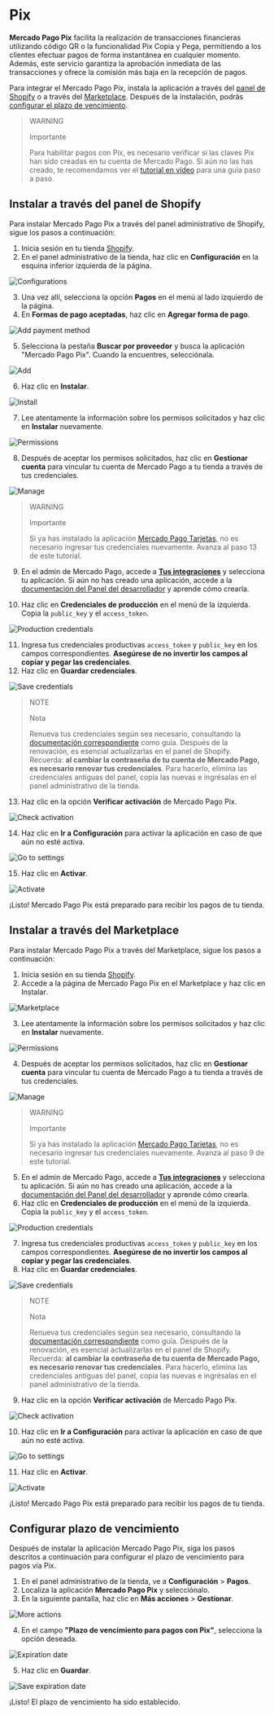 # Pix

**Mercado Pago Pix** facilita la realización de transacciones financieras utilizando código QR o la funcionalidad Pix Copia y Pega, permitiendo a los clientes efectuar pagos de forma instantánea en cualquier momento. Además, este servicio garantiza la aprobación inmediata de las transacciones y ofrece la comisión más baja en la recepción de pagos.

Para integrar el Mercado Pago Pix, instala la aplicación a través del [panel de Shopify](/developers/es/docs/shopify/integration-configuration/pix#instalaratravsdelpaneldeshopify) o a través del [Marketplace](/developers/es/docs/shopify/integration-configuration/pix#instalaratravsdelmarketplace). Después de la instalación, podrás [configurar el plazo de vencimiento](/developers/es/docs/shopify/integration-configuration/pix#bookmark_configurar_plazo_de_vencimiento).

> WARNING
>
> Importante
>
> Para habilitar pagos con Pix, es necesario verificar si las claves Pix han sido creadas en tu cuenta de Mercado Pago. Si aún no las has creado, te recomendamos ver el [tutorial en vídeo](https://www.youtube.com/watch?v=60tApKYVnkA) para una guía paso a paso.

## Instalar a través del panel de Shopify

Para instalar Mercado Pago Pix a través del panel administrativo de Shopify, sigue los pasos a continuación:

1. Inicia sesión en tu tienda [Shopify](https://accounts.shopify.com/store-login).
2. En el panel administrativo de la tienda, haz clic en **Configuración** en la esquina inferior izquierda de la página.

![Configurations](/images/shopify/pix-configurations-es.png) 

3. Una vez allí, selecciona la opción **Pagos** en el menú al lado izquierdo de la página.
4. En **Formas de pago aceptadas**, haz clic en **Agregar forma de pago**.

![Add payment method](/images/shopify/pix-add-payment-method-es.png) 

5. Selecciona la pestaña **Buscar por proveedor** y busca la aplicación "Mercado Pago Pix". Cuando la encuentres, selecciónala.

![Add](/images/shopify/pix-app-search-es.png) 

6.  Haz clic en **Instalar**.

![Install](/images/shopify/pix-install-es.png) 

7. Lee atentamente la información sobre los permisos solicitados y haz clic en **Instalar** nuevamente.

![Permissions](/images/shopify/pix-permissions-es.png) 

8. Después de aceptar los permisos solicitados, haz clic en **Gestionar cuenta** para vincular tu cuenta de Mercado Pago a tu tienda a través de tus credenciales.

![Manage](/images/shopify/pix-manage-account-es.png) 

> WARNING
>
> Importante
>
> Si ya has instalado la aplicación [Mercado Pago Tarjetas](/developers/es/docs/shopify/integration-configuration/checkout-cards), no es necesario ingresar tus credenciales nuevamente. Avanza al paso 13 de este tutorial.


9. En el admin de Mercado Pago, accede a [**Tus integraciones**](https://www.mercadopago.com.br/developers/panel/app) y selecciona tu aplicación. Si aún no has creado una aplicación, accede a la [documentación del Panel del desarrollador](/developers/es/docs/shopify/additional-content/your-integrations/dashboard) y aprende cómo crearla.

10. Haz clic en **Credenciales de producción** en el menú de la izquierda. Copia la `public_key` y el `access_token`.

![Production credentials](/images/woocomerce/test-prod-credentials-api-es.png)

11. Ingresa tus credenciales productivas `access_token` y `public_key` en los campos correspondientes. **Asegúrese de no invertir los campos al copiar y pegar las credenciales**.
12. Haz clic en **Guardar credenciales**.

![Save credentials](/images/shopify/pix-save-credentials-es.png)

> NOTE
>
> Nota
>
> Renueva tus credenciales según sea necesario, consultando la [documentación correspondiente](/developers/es/docs/shopify/best-practices/credentials-best-practices/secure-credentials) como guía. Después de la renovación, es esencial actualizarlas en el panel de Shopify. Recuerda: **al cambiar la contraseña de tu cuenta de Mercado Pago, es necesario renovar tus credenciales**. Para hacerlo, elimina las credenciales antiguas del panel, copia las nuevas e ingrésalas en el panel administrativo de la tienda.

13. Haz clic en la opción **Verificar activación** de Mercado Pago Pix.

![Check activation](/images/shopify/pix-check-activation-es.png)

14. Haz clic en **Ir a Configuración** para activar la aplicación en caso de que aún no esté activa.

![Go to settings](/images/shopify/pix-go-to-settings-es.png)

15. Haz clic en **Activar**.

![Activate](/images/shopify/pix-activate-es.png)

¡Listo! Mercado Pago Pix está preparado para recibir los pagos de tu tienda.

## Instalar a través del Marketplace

Para instalar Mercado Pago Pix a través del Marketplace, sigue los pasos a continuación:

1. Inicia sesión en su tienda [Shopify](https://accounts.shopify.com/store-login).
2. Accede a la página de Mercado Pago Pix en el Marketplace y haz clic en Instalar.

![Marketplace](/images/shopify/pix-marketplace-install-es.png)

3. Lee atentamente la información sobre los permisos solicitados y haz clic en **Instalar** nuevamente.

![Permissions](/images/shopify/pix-permissions-es.png) 

4. Después de aceptar los permisos solicitados, haz clic en **Gestionar cuenta** para vincular tu cuenta de Mercado Pago a tu tienda a través de tus credenciales.

![Manage](/images/shopify/pix-manage-account-es.png) 

> WARNING
>
> Importante
>
> Si ya has instalado la aplicación [Mercado Pago Tarjetas](/developers/es/docs/shopify/integration-configuration/checkout-cards), no es necesario ingresar tus credenciales nuevamente. Avanza al paso 9 de este tutorial.

5. En el admin de Mercado Pago, accede a [**Tus integraciones**](https://www.mercadopago.com.br/developers/panel/app) y selecciona tu aplicación. Si aún no has creado una aplicación, accede a la [documentación del Panel del desarrollador](/developers/es/docs/shopify/additional-content/your-integrations/dashboard) y aprende cómo crearla.
6. Haz clic en **Credenciales de producción** en el menú de la izquierda. Copia la `public_key` y el `access_token`.

![Production credentials](/images/woocomerce/test-prod-credentials-api-es.png)

7. Ingresa tus credenciales productivas `access_token` y `public_key` en los campos correspondientes. **Asegúrese de no invertir los campos al copiar y pegar las credenciales**.
8. Haz clic en **Guardar credenciales**.

![Save credentials](/images/shopify/pix-save-credentials-es.png)

> NOTE
>
> Nota
>
> Renueva tus credenciales según sea necesario, consultando la [documentación correspondiente](/developers/es/docs/shopify/best-practices/credentials-best-practices/secure-credentials) como guía. Después de la renovación, es esencial actualizarlas en el panel de Shopify. Recuerda: **al cambiar la contraseña de tu cuenta de Mercado Pago, es necesario renovar tus credenciales**. Para hacerlo, elimina las credenciales antiguas del panel, copia las nuevas e ingrésalas en el panel administrativo de la tienda.

9. Haz clic en la opción **Verificar activación** de Mercado Pago Pix.

![Check activation](/images/shopify/pix-check-activation-es.png)

10. Haz clic en **Ir a Configuración** para activar la aplicación en caso de que aún no esté activa.

![Go to settings](/images/shopify/pix-go-to-settings-es.png)

11. Haz clic en **Activar**.

![Activate](/images/shopify/pix-activate-es.png)

¡Listo! Mercado Pago Pix está preparado para recibir los pagos de tu tienda.

## Configurar plazo de vencimiento

Después de instalar la aplicación Mercado Pago Pix, siga los pasos descritos a continuación para configurar el plazo de vencimiento para pagos vía Pix.

1. En el panel administrativo de la tienda, ve a **Configuración** > **Pagos**.
2. Localiza la aplicación **Mercado Pago Pix** y selecciónalo. 
3. En la siguiente pantalla, haz clic en **Más acciones** > **Gestionar**.

![More actions](/images/shopify/pix-more-actions-es.png)

4. En el campo **"Plazo de vencimiento para pagos con Pix"**, selecciona la opción deseada.

![Expiration date](/images/shopify/pix-expiration-date-es.png)

5. Haz clic en **Guardar**.

![Save expiration date](/images/shopify/pix-save-expiration-date-es.png)

¡Listo! El plazo de vencimiento ha sido establecido.